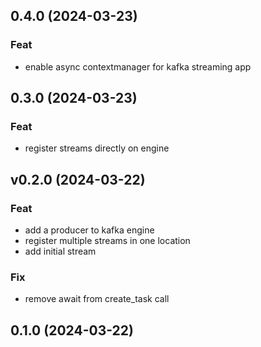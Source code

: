 ## 0.4.0 (2024-03-23)

### Feat

- enable async contextmanager for kafka streaming app

## 0.3.0 (2024-03-23)

### Feat

- register streams directly on engine

## v0.2.0 (2024-03-22)

### Feat

- add a producer to kafka engine
- register multiple streams in one location
- add initial stream

### Fix

- remove await from create_task call

## 0.1.0 (2024-03-22)

